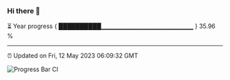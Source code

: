 ### Hi there 👋

⏳ Year progress { ██████████▁▁▁▁▁▁▁▁▁▁▁▁▁▁▁▁▁▁▁▁ } 35.96 %

---

⏰ Updated on Fri, 12 May 2023 06:09:32 GMT

![Progress Bar CI](https://github.com/Shyam-Makwana/GitHub-Actions-Demo/workflows/Progress%20Bar%20CI/badge.svg)
